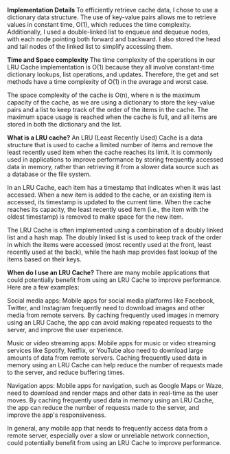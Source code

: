 **Implementation Details**
To efficiently retrieve cache data, I chose to use a dictionary data structure. The use of key-value pairs allows me to retrieve values in constant time, O(1), which reduces the time complexity. Additionally, I used a double-linked list to enqueue and 
dequeue nodes, with each node pointing both forward and backward. I also stored the head and tail nodes of the linked list to simplify accessing them.

**Time and Space complexity**
The time complexity of the operations in our LRU Cache implementation is O(1) because they all involve constant-time dictionary lookups, list operations, and updates. Therefore, the get and set methods have a time complexity of O(1) in the average and worst case.

The space complexity of the cache is O(n), where n is the maximum capacity of the cache, as we are using a dictionary to store the key-value pairs and a list to keep track of the order of the items in the cache. The maximum space usage is reached when the cache is full, and all items are stored in both the dictionary and the list.

**What is a LRU cache?**
An LRU (Least Recently Used) Cache is a data structure that is used to cache a limited number of items and remove the least recently used item when the cache reaches its limit. It is commonly used in applications to improve performance by storing frequently accessed data in memory, rather than retrieving it from a slower data source such as a database or the file system.

In an LRU Cache, each item has a timestamp that indicates when it was last accessed. When a new item is added to the cache, or an existing item is accessed, its timestamp is updated to the current time. When the cache reaches its capacity, the least recently used item (i.e., the item with the oldest timestamp) is removed to make space for the new item.

The LRU Cache is often implemented using a combination of a doubly linked list and a hash map. The doubly linked list is used to keep track of the order in which the items were accessed (most recently used at the front, least recently used at the back), while the hash map provides fast lookup of the items based on their keys.

**When do I use an LRU Cache?**
There are many mobile applications that could potentially benefit from using an LRU Cache to improve performance. Here are a few examples:

Social media apps: Mobile apps for social media platforms like Facebook, Twitter, and Instagram frequently need to download images and other media from remote servers. By caching frequently used images in memory using an LRU Cache, the app can avoid making repeated requests to the server, and improve the user experience.

Music or video streaming apps: Mobile apps for music or video streaming services like Spotify, Netflix, or YouTube also need to download large amounts of data from remote servers. Caching frequently used data in memory using an LRU Cache can help reduce the number of requests made to the server, and reduce buffering times.

Navigation apps: Mobile apps for navigation, such as Google Maps or Waze, need to download and render maps and other data in real-time as the user moves. By caching frequently used data in memory using an LRU Cache, the app can reduce the number of requests made to the server, and improve the app's responsiveness.

In general, any mobile app that needs to frequently access data from a remote server, especially over a slow or unreliable network connection, could potentially benefit from using an LRU Cache to improve performance.
